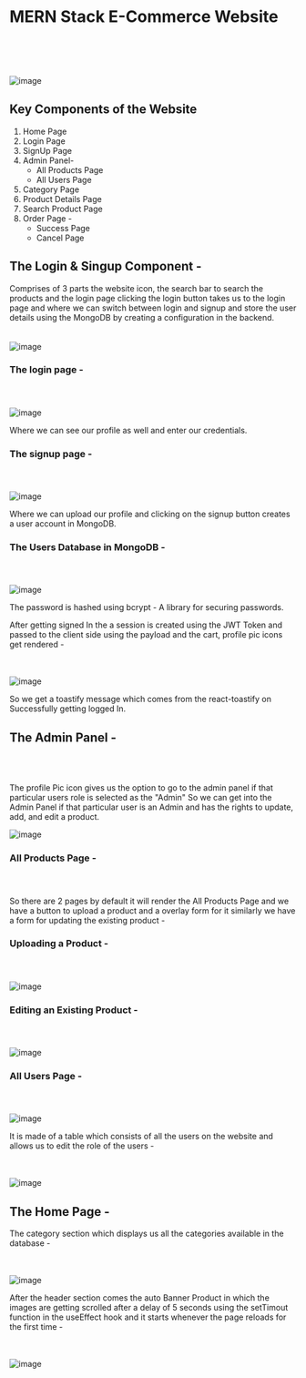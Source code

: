 # MERN Stack E-Commerce Website<br/><br/><br/>
![image](https://github.com/user-attachments/assets/e7aa6986-78ff-414e-b34d-5d0041244c92)


## Key Components of the Website<br/>

1. Home Page
2. Login Page
3. SignUp Page
4. Admin Panel- 
    - All Products Page
    - All Users Page
5. Category Page
6. Product Details Page
7. Search Product Page
8. Order Page - 
   - Success Page
   - Cancel Page


## The Login & Singup Component - <br/>

Comprises of 3 parts the website icon, the search bar to search the products and the login page clicking the login button takes us to the login page and where we can switch between login and signup and store the user details using the MongoDB by creating a configuration in the backend. <br/><br/><br/>
![image](https://github.com/user-attachments/assets/b699577c-0d60-451a-a727-34bcf2cf1711)

### The login page - <br/><br/><br/>

![image](https://github.com/user-attachments/assets/c0a8e255-1329-4499-a99a-b801b6e7c676)

Where we can see our profile as well and enter our credentials.

### The signup page - <br/><br/><br/>

![image](https://github.com/user-attachments/assets/a697e419-abe9-4360-91b1-15eeb974fa74)

Where we can upload our profile and clicking on the signup button creates a user account in MongoDB.

### The Users Database in MongoDB - <br/><br/><br/>

![image](https://github.com/user-attachments/assets/13affadb-c12c-4f62-bbc3-2ec9337b50e8)

The password is hashed using bcrypt - A library for securing passwords.


After getting signed In the a session is created using the JWT Token and passed to the client side using the payload and the cart, profile pic icons get rendered - <br/><br/><br/>

![image](https://github.com/user-attachments/assets/c14157e3-7865-4cc7-8259-a52efcd6d803)

So we get a toastify message which comes from the react-toastify on Successfully getting logged In. 

## The Admin Panel - <br/><br/><br/>

The profile Pic icon gives us the option to go to the admin panel if that particular users role is selected as the "Admin"
So we can get into the Admin Panel if that particular user is an Admin and has the rights to update, add, and edit a product.

![image](https://github.com/user-attachments/assets/87ec4c0e-e844-466c-a05a-7b75511ef712)


### All Products Page - <br/><br/><br/>


So there are 2 pages by default it will render the All Products Page and we have a button to upload a product and a overlay form for it similarly we have a form for updating the existing product - 

### Uploading a Product - <br/><br/><br/>

![image](https://github.com/user-attachments/assets/781f12bd-bbc2-444d-bced-ad9c214a3e2c)


### Editing an Existing Product - <br/><br/><br/>

![image](https://github.com/user-attachments/assets/0242eb66-c510-46c2-8584-47f5684da0af)




### All Users Page - <br/><br/><br/>

![image](https://github.com/user-attachments/assets/4f77911c-0396-4fc6-a0d6-7ff88a2e4edc)

It is made of a table which consists of all the users on the website and allows us to edit the role of the users -  <br/><br/><br/>

![image](https://github.com/user-attachments/assets/c6262041-a12b-4a1b-b868-2505afc13a0c)



## The Home Page - 

The category section which displays us all the categories available in the database - <br/><br/><br/>

![image](https://github.com/user-attachments/assets/9be1102f-9a05-404a-8f2d-47320c90d8c4)


After the header section comes the auto Banner Product in which the images are getting scrolled after a delay of 5 seconds using the setTimout function in the useEffect hook and it starts whenever the page reloads for the first time - <br/><br/><br/>

![image](https://github.com/user-attachments/assets/610f7d96-963f-48d1-81cc-4923a5a4b7ca)



